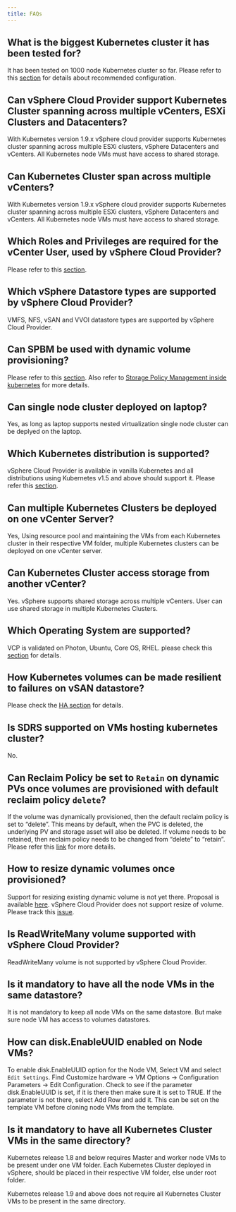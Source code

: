 ```yaml
---
title: FAQs
---
```


## What is the biggest Kubernetes cluster it has been tested for?
It has been tested on 1000 node Kubernetes cluster so far. Please refer to this [section](/vsphere-storage-for-kubernetes/documentation/maximum-scale-limit.html) for details about recommended configuration.


## Can vSphere Cloud Provider support Kubernetes Cluster spanning across multiple vCenters, ESXi Clusters and Datacenters?
With Kubernetes version 1.9.x vSphere cloud provider supports Kubernetes cluster spanning across multiple ESXi clusters, vSphere Datacenters and vCenters. All Kubernetes node VMs must have access to shared storage.


## Can Kubernetes Cluster span across multiple vCenters?
With Kubernetes version 1.9.x vSphere cloud provider supports Kubernetes cluster spanning across multiple ESXi clusters, vSphere Datacenters and vCenters. All Kubernetes node VMs must have access to shared storage.


## Which Roles and Privileges are required for the vCenter User, used by vSphere Cloud Provider?
 Please refer to this [section](/vsphere-storage-for-kubernetes/documentation/existing.html#create-roles-add-privileges-to-roles-and-assign-them-to-the-vsphere-cloud-provider-user-and-vsphere-entities).


## Which vSphere Datastore types are supported by vSphere Cloud Provider?
VMFS, NFS, vSAN and VVOl datastore types are supported by vSphere Cloud Provider.


## Can SPBM be used with dynamic volume provisioning?
Please refer to this [section](/vsphere-storage-for-kubernetes/documentation/policy-based-mgmt.html).
Also refer to [Storage Policy Management inside kubernetes](https://github.com/kubernetes/examples/blob/master/staging/volumes/vsphere/README.md#storage-policy-management-inside-kubernetes) for more details.


## Can single node cluster deployed on laptop?
Yes, as long as laptop supports nested virtualization single node cluster can be deplyed on the laptop.


## Which Kubernetes distribution is supported?
vSphere Cloud Provider is available in vanilla Kubernetes and all distributions using Kubernetes v1.5 and above should support it. Please refer this [section](/vsphere-storage-for-kubernetes/documentation/prereq.html).


## Can multiple Kubernetes Clusters be deployed on one vCenter Server?
Yes, Using resource pool and maintaining the VMs from each Kubernetes cluster in their respective VM folder, multiple Kubernetes clusters can be deployed on one vCenter server.


## Can Kubernetes Cluster access storage from another vCenter?
Yes. vSphere supports shared storage across multiple vCenters. User can use shared storage in multiple Kubernetes Clusters.


## Which Operating System are supported?
VCP is validated on Photon, Ubuntu, Core OS, RHEL. please check this [section](/vsphere-storage-for-kubernetes/documentation/prereq.html) for details.


## How Kubernetes volumes can be made resilient to failures on vSAN datastore?
Please check the [HA section](/vsphere-storage-for-kubernetes/documentation/ha.html) for details.


## Is SDRS supported on VMs hosting kubernetes cluster?
No.


## Can Reclaim Policy be set to `Retain` on dynamic PVs once volumes are provisioned with default reclaim policy `delete`?
If the volume was dynamically provisioned, then the default reclaim policy is set to “delete”. This means by default, when the PVC is deleted, the underlying PV and storage asset will also be deleted.
If volume needs to be retained, then reclaim policy needs to be changed from “delete” to “retain”. Please refer this [link](https://kubernetes.io/docs/tasks/administer-cluster/change-pv-reclaim-policy/) for more details.


## How to resize dynamic volumes once provisioned?
Support for resizing existing dynamic volume is not yet there.
Proposal is available [here](https://github.com/gnufied/community/blob/91b41028182a5291b4eccbf88f8065f66b2b7eed/contributors/design-proposals/grow-volume-size.md). vSphere Cloud Provider does not support resize of volume. Please track this [issue](https://github.com/vmware/kubernetes/issues/168).


## Is ReadWriteMany volume supported with vSphere Cloud Provider?
ReadWriteMany volume is not supported by vSphere Cloud Provider.


## Is it mandatory to have all the node VMs in the same datastore?
It is not mandatory to keep all node VMs on the same datastore. But make sure node VM has access to volumes datastores.


## How can disk.EnableUUID enabled on Node VMs?
To enable disk.EnableUUID option for the Node VM, Select VM and select `Edit Settings`. Find
Customize hardware -> VM Options -> Configuration Parameters -> Edit Configuration. Check to see if the parameter disk.EnableUUID is set, if it is there then make sure it is set to TRUE. If the parameter is not there, select Add Row and add it. This can be set on the template VM before cloning node VMs from the template.


## Is it mandatory to have all Kubernetes Cluster VMs in the same directory?
Kubernetes release 1.8 and below requires Master and worker node VMs to be present under one VM folder. Each Kubernetes Cluster deployed in vSphere, should be placed in their respective VM folder, else under root folder.

Kubernetes release 1.9 and above does not require all Kubernetes Cluster VMs to be present in the same directory.

